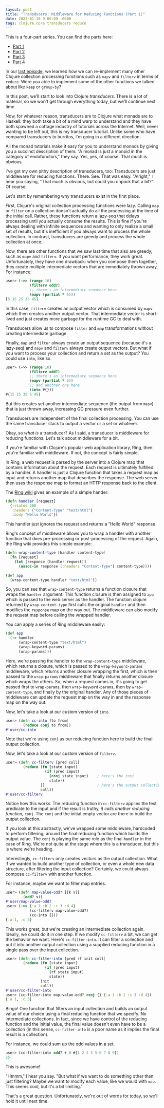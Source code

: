```yaml
---
layout: post
title: "Transducers: Middleware for Reducing Functions (Part 1)"
date: 2022-01-16 9:00:00 -0600
tags: clojure.core transducers reduce
---
```

This is a four-part series. You can find the parts here:
* [Part 1](/clojurecrazy/2022/01/16/transducers-middleware-for-reducing-functions-part-1.html)
* [Part 2](/clojurecrazy/2022/01/17/transducers-middleware-for-reducing-functions-part-2.html)
* [Part 3](/clojurecrazy/2022/01/18/transducers-middleware-for-reducing-functions-part-3.html)
* [Part 4](/clojurecrazy/2022/01/19/transducers-middleware-for-reducing-functions-part-4.html)

In our [last
episode](/clojurecrazy/2022/01/10/using-reduce-to-implement-other-clojure-functions.html),
we learned how we can re-implement many other Clojure collection
processing functions such as `mapv` and `filterv` in terms of
`reduce`. Were you able to implement some of the other functions we
talked about like `keep` or `group-by`?

In this post, we'll start to look into Clojure _transducers_. There is
a lot of material, so we won't get through everything today, but we'll
continue next time.

Now, for whatever reason, transducers are to Clojure what monads are
to Haskell: they both take a bit of a mind warp to understand and they
have both spawned a cottage industry of tutorials across the
Internet. Well, never wanting to be left out, this is my transducer
tutorial. Unlike some who have compared transducers to burritos, I'm
going in a different direction.

All the monad tutorials make it easy for you to understand monads by giving
you a succinct description of them. "A monad is just a monoid in the
category of endofunctors," they say. Yes, yes, of course. That much is
obvious.

I've got my own pithy description of transducers, too: Transducers are
just middleware for reducing functions. There. See. That was
easy. "Alright," I hear you saying, "That much is obvious, but could
you unpack that a bit?" Of course.

Let's start by remembering why transducers exist in the first place.

First, Clojure's original collection processing functions were
lazy. Calling `map` or `filter` on a collection doesn't actually do
all the processing at the time of the initial call. Rather, these
functions return a lazy-seq that delays processing until you actually
consume the results. This is fine if you're always dealing with
infinite sequences and wanting to only realize a small set of results,
but it's inefficient if you always want to process the whole
collection. In contrast, transducers are greedy and process the whole
collection at once.

Now, there are other functions that we saw last time that also are
greedy, such as `mapv` and `filterv`. If you want performance, they
work great. Unfortunately, they have one drawback: when you compose
them together, they create multiple intermediate vectors that are
immediately thrown away. For instance:

```clojure
user> (->> (range 10)
           (filterv odd?)
           ;; there's an intermediate sequence here
           (mapv (partial * 5)))
[5 15 25 35 45]
```

In this case, `filterv` creates an output vector which is consumed by
`mapv` which then creates another output vector. That intermediate
vector is short-lived and just creates more garbage for the runtime GC
to deal with.

Transducers allow us to compose `filter` and `map` transformations
without creating intermediate garbage.

Finally, `map` and `filter` always create an output sequence (because
it's a lazy-seq) and `mapv` and `filterv` always create output
vectors. But what if you want to process your collection and return a
set as the output? You could use `into`, like so.
```clojure
user> (->> (range 10)
           (filterv odd?)
           ;; there's an intermediate sequence here
           (mapv (partial * 5))
           ;; and another one here
           (into #{}))
#{15 25 35 5 45}
```

But this creates yet another intermediate sequence (the output from
`mapv`) that is just thrown away, increasing GC pressure even further.

Transducers are independent of the final collection processing. You
can use the same transducer stack to output a vector or a set or
whatever.

Okay, so _what is_ a transducer? As I said, a transducer is middleware
for reducing functions. Let's talk about middleware for a bit.

If you're familiar with Clojure's popular web application library,
Ring, then you're familiar with middleware. If not, the concept is
fairly simple.

In Ring, a web request is parsed by the server into a Clojure map that
contains information about the request. Each request is ultimately
fulfilled by a handler. A handler is just a Clojure function that
takes a request map as input and returns another map that describes
the response. The web server then uses the response map to format an
HTTP response back to the client.

The [Ring
wiki](https://github.com/ring-clojure/ring/wiki/Getting-Started) gives
an example of a simple hander:

```clojure
(defn handler [request]
  {:status 200
   :headers {"Content-Type" "text/html"}
   :body "Hello World"})
```

This handler just ignores the request and returns a "Hello World"
response.

Ring's concept of middleware allows you to wrap a handler with another
function that does pre-processing or post-processing of the request. Again, the
Ring wiki provides this simple example:

```clojure
(defn wrap-content-type [handler content-type]
  (fn [request]
    (let [response (handler request)]
      (assoc-in response [:headers "Content-Type"] content-type))))
    
(def app
  (wrap-content-type handler "text/html"))
```

So, you can see that `wrap-content-type` returns a function closure
that wraps the `handler` argument. This function closure is then
assigned to `app` which is passed to the web server as the
handler. The function clojure returned by `wrap-content-type` first
calls the original `handler` and then modifies the `response` map on
the way out. The middleware can also modify the request map before
calling the wrapped handler.

You can apply a series of Ring middleware easily:

```clojure
(def app
  (-> handler
      (wrap-content-type "text/html")
      (wrap-keyword-params)
      (wrap-params)))
```

Here, we're passing the handler to the `wrap-content-type` middleware,
which returns a closure, which is passed to the `wrap-keyword-params`
middleware, which returns another closure wrapping the first, which is
then passed to the `wrap-params` middleware that finally returns
another closure which wraps the others. So, when a request comes in,
it's going to get passed first to `wrap-params`, then
`wrap-keyword-params`, then by `wrap-content-type`, and finally by the
original handler. Any of those pieces of middleware can update the
request map on the way in and the response map on the way out.

Now, let's take a look at our custom version of `into`.

```clojure
user> (defn cc-into [to from]
        (reduce conj to from))
#'user/cc-into
```

Note that we're using `conj` as our reducing function here to build
the final output collection.

Now, let's take a look at our custom version of `filterv`.

```clojure
user> (defn cc-filterv [pred coll]
        (reduce (fn [state input]
                  (if (pred input)
                    (conj state input)    ; here's the conj
                    state))
                []                        ; here's the output collection
                coll))
#'user/cc-filterv
```

Notice how this works. The reducing function in `cc-filterv` applies
the test predicate to the input and if the result is truthy, _it calls
another reducing function_, `conj`. The `conj` and the initial empty
vector are there to build the output collection. 

If you look at this abstractly, we've wrapped some middleware,
hardcoded to perform filtering, around the final reducing function
which builds the output value. The `conj` is playing the same role as
the final `handler` in the case of Ring. We're not quite at the stage
where this is a transducer, but this is where we're heading.

Interestingly, `cc-filterv` only creates vectors as the output
collection. What if we wanted to build another type of collection, or
even a whole new data structure, after filtering the input collection?
Certainly, we could always compose `cc-filterv` with another function.

For instance, maybe we want to filter map entries.

```clojure
user> (defn map-value-odd? [[k v]]
        (odd? v))
#'user/map-value-odd?
user> (->> {:a 1 :b 2 :c 3 :d 4}
           (cc-filterv map-value-odd?)
           (cc-into {}))
{:a 1, :c 3}
```

This works great, but we're creating an intermediate collection
again. Ideally, we could do it in one step. If we modify
`cc-filterv` a bit, we can get the behavior we want. Here's
`cc-filter-into`. It can filter a collection and put it into another
output collection using a supplied reducing function in a single pass
over the input collection.

```clojure
user> (defn cc-filter-into [pred rf init coll]
        (reduce (fn [state input]
                  (if (pred input)
                    (rf state input)
                    state))
                init
                coll))
#'user/cc-filter-into
user> (cc-filter-into map-value-odd? conj {} {:a 1 :b 2 :c 3 :d 4})
{:a 1, :c 3}
```

Bingo! One function that filters an input collection and builds an
output value of our choice using a final reducing function that we
specify. No intermediate collections. In fact, since we have control
of the reducing function and the initial value, the final value
doesn't even have to be a collection (in this sense, `cc-filter-into`
is a poor name as it implies the final result is a collection).

For instance, we could sum up the odd values in a set.
```clojure
user> (cc-filter-into odd? + 0 #{1 2 3 4 5 6 7 8 9})
25
```

This is awesome!

"Hmmm," I hear you say. "But what if we want to do something other
than just filtering? Maybe we want to modify each value, like we would
with `map`. This seems cool, but it's a bit limiting."

That's a great question. Unfortunately, we're out of words for today,
so we'll hold it until next time.
